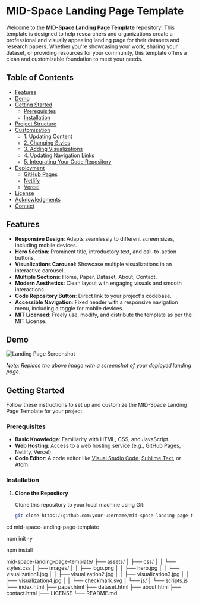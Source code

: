 # MID-Space Landing Page Template

Welcome to the **MID-Space Landing Page Template** repository! This template is designed to help researchers and organizations create a professional and visually appealing landing page for their datasets and research papers. Whether you're showcasing your work, sharing your dataset, or providing resources for your community, this template offers a clean and customizable foundation to meet your needs.

## Table of Contents

- [Features](#features)
- [Demo](#demo)
- [Getting Started](#getting-started)
  - [Prerequisites](#prerequisites)
  - [Installation](#installation)
- [Project Structure](#project-structure)
- [Customization](#customization)
  - [1. Updating Content](#1-updating-content)
  - [2. Changing Styles](#2-changing-styles)
  - [3. Adding Visualizations](#3-adding-visualizations)
  - [4. Updating Navigation Links](#4-updating-navigation-links)
  - [5. Integrating Your Code Repository](#5-integrating-your-code-repository)
- [Deployment](#deployment)
  - [GitHub Pages](#github-pages)
  - [Netlify](#netlify)
  - [Vercel](#vercel)
- [License](#license)
- [Acknowledgments](#acknowledgments)
- [Contact](#contact)

## Features

- **Responsive Design**: Adapts seamlessly to different screen sizes, including mobile devices.
- **Hero Section**: Prominent title, introductory text, and call-to-action buttons.
- **Visualizations Carousel**: Showcase multiple visualizations in an interactive carousel.
- **Multiple Sections**: Home, Paper, Dataset, About, Contact.
- **Modern Aesthetics**: Clean layout with engaging visuals and smooth interactions.
- **Code Repository Button**: Direct link to your project's codebase.
- **Accessible Navigation**: Fixed header with a responsive navigation menu, including a toggle for mobile devices.
- **MIT Licensed**: Freely use, modify, and distribute the template as per the MIT License.

## Demo

![Landing Page Screenshot](assets/images/demo-screenshot.png)

*Note: Replace the above image with a screenshot of your deployed landing page.*

## Getting Started

Follow these instructions to set up and customize the MID-Space Landing Page Template for your project.

### Prerequisites

- **Basic Knowledge**: Familiarity with HTML, CSS, and JavaScript.
- **Web Hosting**: Access to a web hosting service (e.g., GitHub Pages, Netlify, Vercel).
- **Code Editor**: A code editor like [Visual Studio Code](https://code.visualstudio.com/), [Sublime Text](https://www.sublimetext.com/), or [Atom](https://atom.io/).

### Installation

1. **Clone the Repository**

   Clone this repository to your local machine using Git:

   ```bash
   git clone https://github.com/your-username/mid-space-landing-page-template.git


cd mid-space-landing-page-template


npm init -y


npm install


mid-space-landing-page-template/
├── assets/
│   ├── css/
│   │   └── styles.css
│   ├── images/
│   │   ├── logo.png
│   │   ├── hero.jpg
│   │   ├── visualization1.jpg
│   │   ├── visualization2.jpg
│   │   ├── visualization3.jpg
│   │   ├── visualization4.jpg
│   │   └── checkmark.svg
│   └── js/
│       └── scripts.js
├── index.html
├── paper.html
├── dataset.html
├── about.html
├── contact.html
├── LICENSE
└── README.md
